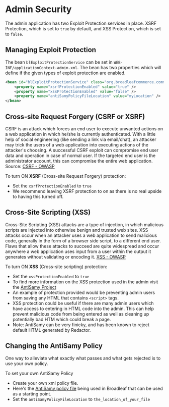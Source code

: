 # Admin Security

The admin application has two Exploit Protection services in place. XSRF Protection, which is set to `true` by default, and XSS Protection, which is set to `false`. 

## Managing Exploit Protection

The bean `blExploitProtectionService` can be set in `WEB-INF/applicationContext-admin.xml`. The bean has two properties which will define if the given types of exploit protection are enabled.
 
 ```xml
 <bean id="blExploitProtectionService" class="org.broadleafcommerce.common.security.service.ExploitProtectionServiceImpl">
     <property name="xsrfProtectionEnabled" value="true" />
     <property name="xssProtectionEnabled" value="false" />
     <property name="antiSamyPolicyFileLocation" value="myLocation" />
 </bean>
 ```

## Cross-site Request Forgery (CSRF or XSRF)
CSRF is an attack which forces an end user to execute unwanted actions on a web application in which he/she is currently authenticated. With a little help of social engineering (like sending a link via email/chat), an attacker may trick the users of a web application into executing actions of the attacker's choosing. A successful CSRF exploit can compromise end user data and operation in case of normal user. If the targeted end user is the administrator account, this can compromise the entire web application. Source: [CSRF - OWASP](https://www.owasp.org/index.php/Cross-Site_Request_Forgery_(CSRF))

To turn ON **XSRF** (Cross-site Request Forgery) protection:
- Set the `xsrfProtectionEnabled` to `true`
- We recommend leaving XSRF protection to on as there is no real upside to having this turned off.

## Cross-Site Scripting (XSS) 
Cross-Site Scripting (XSS) attacks are a type of injection, in which malicious scripts are injected into otherwise benign and trusted web sites. XSS attacks occur when an attacker uses a web application to send malicious code, generally in the form of a browser side script, to a different end user. Flaws that allow these attacks to succeed are quite widespread and occur anywhere a web application uses input from a user within the output it generates without validating or encoding it. [XSS - OWASP](https://www.owasp.org/index.php/XSS)

To turn ON **XSS** (Cross-site scripting) protection:
- Set the `xssProtectionEnabled` to `true`
- To find more information on the XSS protection used in the admin visit the [AntiSamy Project](https://www.owasp.org/index.php/Category:OWASP_AntiSamy_Project)
- An example of protection provided would be preventing admin users from saving any HTML that contains `<script>` tags.
- XSS protection could be useful if there are many admin users which have access to entering in HTML code into the admin. This can help prevent malicious code from being entered as well as cleaning up potentially bad HTM which could break a page. 
- Note: AntiSamy can be very finicky, and has been known to reject default HTML generated by Redactor. 

## Changing the AntiSamy Policy
One way to alleviate what exactly what passes and what gets rejected is to use your own policy. 

To set your own AntiSamy Policy
- Create your own xml policy file.
- Here's the [AntiSamy policy file](https://github.com/BroadleafCommerce/BroadleafCommerce/blob/BroadleafCommerce-3.0.x/admin/broadleaf-open-admin-platform/src/main/resources/antisamy-myspace.xml) being used in Broadleaf that can be used as a starting point.
- Set the `antiSamyPolicyFileLocation` to `the_location_of_your_file`

